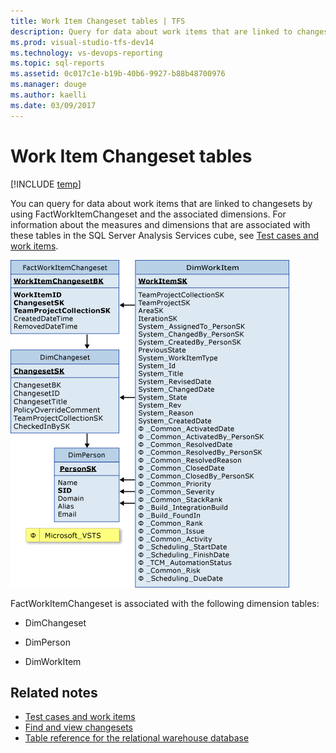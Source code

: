 ```yaml
---
title: Work Item Changeset tables | TFS
description: Query for data about work items that are linked to changesets 
ms.prod: visual-studio-tfs-dev14
ms.technology: vs-devops-reporting 
ms.topic: sql-reports
ms.assetid: 0c017c1e-b19b-40b6-9927-b88b48700976
ms.manager: douge
ms.author: kaelli
ms.date: 03/09/2017
---
```

# Work Item Changeset tables  

[!INCLUDE [temp](../_shared/tfs-header-17-15.md)]

You can query for data about work items that are linked to changesets by using FactWorkItemChangeset and the associated dimensions. For information about the measures and dimensions that are associated with these tables in the SQL Server Analysis Services cube, see [Test cases and work items](perspective-test-analyze-report-work.md).  
  
 ![Fact Table for Work Items Linked to Changesets](_img/teamproj_factworkchangeset.png "TeamProj_FactWorkChangeset")  
  
 FactWorkItemChangeset is associated with the following dimension tables:  
  
-   DimChangeset  
  
-   DimPerson  
  
-   DimWorkItem  
  
## Related notes 
-  [Test cases and work items](perspective-test-analyze-report-work.md)   
-  [Find and view changesets](../../tfvc/find-view-changesets.md)   
-  [Table reference for the relational warehouse database](table-reference-relational-warehouse-database.md)